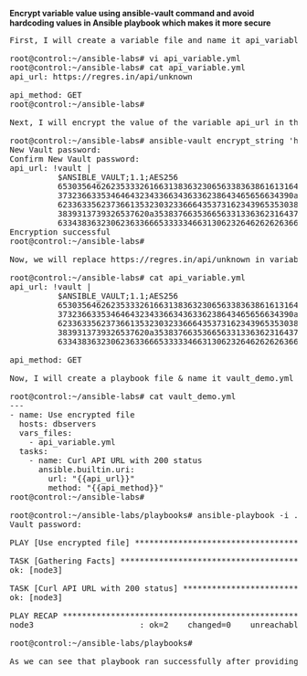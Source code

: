 **Encrypt variable value using ansible-vault command and avoid hardcoding values in Ansible playbook which makes it more secure**

<pre>
First, I will create a variable file and name it api_variable.yml which contains plain text information like api_url, api_method etc.

root@control:~/ansible-labs# vi api_variable.yml
root@control:~/ansible-labs# cat api_variable.yml
api_url: https://regres.in/api/unknown

api_method: GET
root@control:~/ansible-labs#

Next, I will encrypt the value of the variable api_url in the api_variable.yml file using ansible-vault command.

root@control:~/ansible-labs# ansible-vault encrypt_string 'https://regres.in/api/unknown' --name 'api_url'
New Vault password:
Confirm New Vault password:
api_url: !vault |
          $ANSIBLE_VAULT;1.1;AES256
          65303564626235333261663138363230656338363861613164376462316233343366393330613435
          3732366335346464323433663436336238643465656634390a343165356137316238316638393364
          62336335623736613532303233666435373162343965353038656365643530613661656665343163
          3839313739326537620a353837663536656331336362316437393130316336326463333361653863
          63343836323062363366653333346631306232646262626366636363626638373335
Encryption successful
root@control:~/ansible-labs#

Now, we will replace https://regres.in/api/unknown in variable file with the above generated value which will look like:

root@control:~/ansible-labs# cat api_variable.yml
api_url: !vault |
          $ANSIBLE_VAULT;1.1;AES256
          65303564626235333261663138363230656338363861613164376462316233343366393330613435
          3732366335346464323433663436336238643465656634390a343165356137316238316638393364
          62336335623736613532303233666435373162343965353038656365643530613661656665343163
          3839313739326537620a353837663536656331336362316437393130316336326463333361653863
          63343836323062363366653333346631306232646262626366636363626638373335

api_method: GET

Now, I will create a playbook file & name it vault_demo.yml which looks like:

root@control:~/ansible-labs# cat vault_demo.yml
---
- name: Use encrypted file
  hosts: dbservers
  vars_files:
    - api_variable.yml
  tasks:
    - name: Curl API URL with 200 status
      ansible.builtin.uri:
        url: "{{api_url}}"
        method: "{{api_method}}"
root@control:~/ansible-labs#

root@control:~/ansible-labs/playbooks# ansible-playbook -i ./hosts.ini ./vault_demo.yml --ask-vault-pass
Vault password:

PLAY [Use encrypted file] ***********************************************************************************************************

TASK [Gathering Facts] **************************************************************************************************************
ok: [node3]

TASK [Curl API URL with 200 status] *************************************************************************************************
ok: [node3]

PLAY RECAP **************************************************************************************************************************
node3                      : ok=2    changed=0    unreachable=0    failed=0    skipped=0    rescued=0    ignored=0

root@control:~/ansible-labs/playbooks#

As we can see that playbook ran successfully after providing the correct vault password.
</pre>


